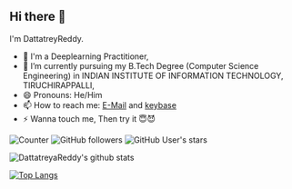 ## Hi there 👋

<!--
**DattatreyaReddy/DattatreyaReddy** is a ✨ _special_ ✨ repository because its `README.md` (this file) appears on your GitHub profile.

Here are some ideas to get you started:

- 🔭 I’m currently working on ...
- 🌱 I’m currently learning ...
- 👯 I’m looking to collaborate on ...
- 🤔 I’m looking for help with ...
- 💬 Ask me about ...
- 📫 How to reach me: ...
- 😄 Pronouns: ...
- ⚡ Fun fact: ...
-->

I'm DattatreyReddy.

- 🔭 I'm a Deeplearning Practitioner, 
- 🌱 I’m currently pursuing my B.Tech Degree (Computer Science Engineering) in INDIAN INSTITUTE OF INFORMATION TECHNOLOGY, TIRUCHIRAPPALLI, 
- 😄 Pronouns: He/Him
- 📫 How to reach me: [E-Mail](mailto:dattatreyareddypanta2001@gmail.com) and [keybase](https://keybase.io/padya)
- ⚡ Wanna touch me, Then try it 😇😈

![Counter](https://visitor-badge.glitch.me/badge?page_id=dattatreyareddy.visitor-badge)
![GitHub followers](https://img.shields.io/github/followers/DattatreyaReddy?label=Followers&style=social)
![GitHub User's stars](https://img.shields.io/github/stars/DattatreyaReddy?affiliations=OWNER%2CCOLLABORATOR&style=social)

![DattatreyaReddy's github stats](https://github-readme-stats.vercel.app/api?username=DattatreyaReddy&show_icons=true&theme=flag-india)

[![Top Langs](https://github-readme-stats.vercel.app/api/top-langs/?username=DattatreyaReddy&layout=compact&show_icons=true&theme=flag-india)](https://github.com/anuraghazra/github-readme-stats)